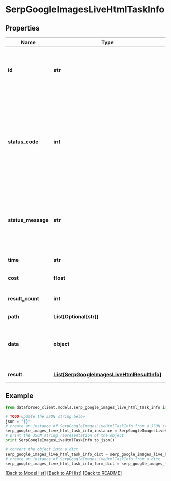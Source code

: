# SerpGoogleImagesLiveHtmlTaskInfo


## Properties

Name | Type | Description | Notes
------------ | ------------- | ------------- | -------------
**id** | **str** | task identifier unique task identifier in our system in the UUID format | [optional] 
**status_code** | **int** | status code of the task generated by DataForSEO, can be within the following range: 10000-60000 you can find the full list of the response codes here | [optional] 
**status_message** | **str** | informational message of the task you can find the full list of general informational messages here | [optional] 
**time** | **str** | execution time, seconds | [optional] 
**cost** | **float** | total tasks cost, USD | [optional] 
**result_count** | **int** | number of elements in the result array | [optional] 
**path** | **List[Optional[str]]** | URL path | [optional] 
**data** | **object** | contains the same parameters that you specified in the POST request | [optional] 
**result** | [**List[SerpGoogleImagesLiveHtmlResultInfo]**](SerpGoogleImagesLiveHtmlResultInfo.md) | array of results | [optional] 

## Example

```python
from dataforseo_client.models.serp_google_images_live_html_task_info import SerpGoogleImagesLiveHtmlTaskInfo

# TODO update the JSON string below
json = "{}"
# create an instance of SerpGoogleImagesLiveHtmlTaskInfo from a JSON string
serp_google_images_live_html_task_info_instance = SerpGoogleImagesLiveHtmlTaskInfo.from_json(json)
# print the JSON string representation of the object
print SerpGoogleImagesLiveHtmlTaskInfo.to_json()

# convert the object into a dict
serp_google_images_live_html_task_info_dict = serp_google_images_live_html_task_info_instance.to_dict()
# create an instance of SerpGoogleImagesLiveHtmlTaskInfo from a dict
serp_google_images_live_html_task_info_form_dict = serp_google_images_live_html_task_info.from_dict(serp_google_images_live_html_task_info_dict)
```
[[Back to Model list]](../README.md#documentation-for-models) [[Back to API list]](../README.md#documentation-for-api-endpoints) [[Back to README]](../README.md)


